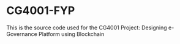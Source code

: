 # CG4001-FYP

This is the source code used for the CG4001 Project: Designing e-Governance Platform using Blockchain 
